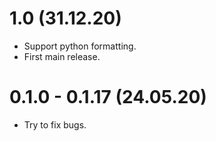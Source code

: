 # 1.0 (31.12.20)

- Support python formatting.
- First main release.

# 0.1.0 - 0.1.17 (24.05.20)

- Try to fix bugs.
